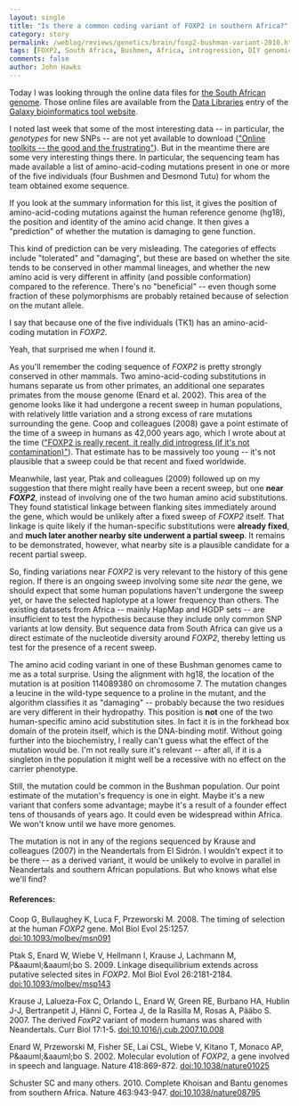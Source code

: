 ```yaml
---
layout: single 
title: "Is there a common coding variant of FOXP2 in southern Africa?" 
category: story
permalink: /weblog/reviews/genetics/brain/foxp2-bushman-variant-2010.html
tags: [FOXP2, South Africa, Bushmen, Africa, introgression, DIY genomics, brain, genomics] 
comments: false 
author: John Hawks 
---
```



Today I was looking through the online data files for <a href="http://johnhawks.net/weblog/reviews/genomics/variation/desmond-tutu-genomics-2010.html">the South African genome</a>. Those online files are available from the <a href="http://main.g2.bx.psu.edu/library">Data Libraries</a> entry of the <a href="http://usegalaxy.com">Galaxy bioinformatics tool website</a>. 

I noted last week that some of the most interesting data -- in particular, the <i>genotypes</i> for new SNPs -- are not yet available to download (<a href="http://johnhawks.net/weblog/reviews/genomics/DIY-genomics/online-galaxy-toolkit-2010.html">"Online toolkits -- the good and the frustrating"</a>). But in the meantime there are some very interesting things there. In particular, the sequencing team has made available a list of amino-acid-coding mutations present in one or more of the five individuals (four Bushmen and Desmond Tutu) for whom the team obtained exome sequence. 

If you look at the summary information for this list, it gives the position of amino-acid-coding mutations against the human reference genome (hg18), the position and identity of the amino acid change. It then gives a "prediction" of whether the mutation is damaging to gene function. 

This kind of prediction can be very misleading. The categories of effects include "tolerated" and "damaging", but these are based on whether the site tends to be conserved in other mammal lineages, and whether the new amino acid is very different in affinity (and possible conformation) compared to the reference. There's no "beneficial" -- even though some fraction of these polymorphisms are probably retained because of selection on the mutant allele. 

I say that because one of the five individuals (TK1) has an amino-acid-coding mutation in <i>FOXP2</i>. 

Yeah, that surprised me when I found it. 

As you'll remember the coding sequence of <i>FOXP2</i> is pretty strongly conserved in other mammals. Two amino-acid-coding substitutions in humans separate us from other primates, an additional one separates primates from the mouse genome (Enard et al. 2002). This area of the genome looks like it had undergone a recent sweep in human populations, with relatively little variation and a strong excess of rare mutations surrounding the gene. Coop and colleagues (2008) gave a point estimate of the time of a sweep in humans as 42,000 years ago, which I wrote about at the time (<a href="http://johnhawks.net/weblog/reviews/neandertals/neandertal_dna/coop-foxp2-recent-selection-2008.html">"FOXP2 is really recent, it really did introgress (if it's not contamination)"</a>). That estimate has to be massively too young -- it's not plausible that a sweep could be that recent and fixed worldwide. 

Meanwhile, last year, Ptak and colleagues (2009) followed up on my suggestion that there might really have been a recent sweep, but one <b>near <i>FOXP2</i></b>, instead of involving one of the two human amino acid substitutions. They found statistical linkage between flanking sites immediately around the gene, which would be unlikely after a fixed sweep of <i>FOXP2</i> itself. That linkage is quite likely if the human-specific substitutions were <b>already fixed</b>, and <b>much later another nearby site underwent a partial sweep</b>. It remains to be demonstrated, however, what nearby site is a plausible candidate for a recent partial sweep. 

So, finding variations near <i>FOXP2</i> is very relevant to the history of this gene region. If there is an ongoing sweep involving some site <i>near</i> the gene, we should expect that some human populations haven't undergone the sweep yet, or have the selected haplotype at a lower frequency than others. The existing datasets from Africa -- mainly HapMap and HGDP sets -- are insufficient to test the hypothesis because they include only common SNP variants at low density. But sequence data from South Africa can give us a direct estimate of the nucleotide diversity around <i>FOXP2</i>, thereby letting us test for the presence of a recent sweep. 

The amino acid coding variant in one of these Bushman genomes came to me as a total surprise. Using the alignment with hg18, the location of the mutation is at position 114089380 on chromosome 7. The mutation changes a leucine in the wild-type sequence to a proline in the mutant, and the algorithm classifies it as "damaging" -- probably because the two residues are very different in their hydropathy. This position is <b>not</b> one of the two human-specific amino acid substitution sites. In fact it is in the forkhead box domain of the protein itself, which is the DNA-binding motif. Without going further into the biochemistry, I really can't guess what the effect of the mutation would be. I'm not really sure it's relevant -- after all, if it is a singleton in the population it might well be a recessive with no effect on the carrier phenotype. 

Still, the mutation could be common in the Bushman population. Our point estimate of the mutation's frequency is one in eight. Maybe it's a new variant that confers some advantage; maybe it's a result of a founder effect tens of thousands of years ago. It could even be widespread within Africa. We won't know until we have more genomes. 

The mutation is not in any of the regions sequenced by Krause and colleagues (2007) in the Neandertals from El Sidr&oacute;n. I wouldn't expect it to be there -- as a derived variant, it would be unlikely to evolve in parallel in Neandertals and southern African populations. But who knows what else we'll find? 




<h4>References:</h4>

<p class="cite">Coop G, Bullaughey K, Luca F, Przeworski M. 2008. The timing of selection at the human <i>FOXP2</i> gene. Mol Biol Evol 25:1257. <a href="http://dx.doi.org/10.1093/molbev/msn091">doi:10.1093/molbev/msn091</a></p>

<p class="cite">Ptak S, Enard W, Wiebe V, Hellmann I, Krause J, Lachmann M, P&aauml;&aauml;bo S. 2009. Linkage disequilibrium extends across putative selected sites in <i>FOXP2</i>. Mol Biol Evol 26:2181-2184. <a href="http://dx.doi.org/10.1093/molbev/msp143">doi:10.1093/molbev/msp143</a></p>

<p class="cite">Krause J, Lalueza-Fox C, Orlando L, Enard W, Green RE, Burbano HA, Hublin J-J, Bertranpetit J, H&auml;nni C, Fortea J, de la Rasilla M, Rosas A, P&auml;&auml;bo S. 2007. The derived <i>FoxP2</i> variant of modern humans was shared with Neandertals. Curr Biol 17:1-5. <a href="http://dx.doi.org/10.1016/j.cub.2007.10.008">doi:10.1016/j.cub.2007.10.008</a></p>

<p class="cite">Enard W, Przeworski M, Fisher SE, Lai CSL, Wiebe V, Kitano T, Monaco AP, P&aauml;&aauml;bo S. 2002. Molecular evolution of <i>FOXP2</i>, a gene involved in speech and language. Nature 418:869-872. <a href="http://dx.doi.org/10.1038/nature01025">doi:10.1038/nature01025</a></p>

<p class="cite">Schuster SC and many others. 2010. Complete Khoisan and Bantu genomes from southern Africa. Nature 463:943-947. <a href="http://dx.doi.org/10.1038/nature08795">doi:10.1038/nature08795</a></p>

